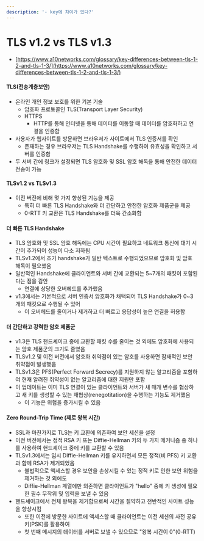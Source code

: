 ```yaml
---
description: '- key에 차이가 있다?'
---
```


# TLS v1.2 vs  TLS v1.3

* [https://www.a10networks.com/glossary/key-differences-between-tls-1-2-and-tls-1-3/](https://www.a10networks.com/glossary/key-differences-between-tls-1-2-and-tls-1-3/)

#### TLS(전송계층보안)

* 온라인 개인 정보 보호를 위한 기본 기술&#x20;
  * 암호화 프로토콜인 TLS(Transport Layer Security)
  * HTTPS&#x20;
    * HTTP를 통해 인터넷을 통해 데이터를 이동할 때 데이터를 암호화하고 연결을 인증함&#x20;
* 사용자가 웹사이트를 방문하면 브라우저가 사이트에서 TLS 인증서를 확인
  * 존재하는 경우 브라우저는 TLS Handshake를 수행하여 유효성을 확인하고 서버를 인증함&#x20;
* 두 서버 간에 링크가 설정되면 TLS 암호화 및 SSL 암호 해독을 통해 안전한 데이터 전송이 가능&#x20;

#### TLSv1.2 vs TLSv1.3

* 이전 버전에 비해 몇 가지 향상된 기능을 제공
  * 특히 더 빠른 TLS Handshake와 더 간단하고 안전한 암호화 제품군을 제공&#x20;
  * 0-RTT 키 교환은 TLS Handshake를 더욱 간소화함&#x20;

#### 더 빠른 TLS Handshake&#x20;

* TLS 암호화 및 SSL 암호 해독에는 CPU 시간이 필요하고 네트워크 통신에 대기 시간이 추가되어 성능이 다소 저하됨&#x20;
* TLSv1.2에서 초기 handshake가 일반 텍스트로 수행되었으므로 암호화 및 암호 해독이 필요했음&#x20;
* 일반적인 Handshake에 클라이언트와 서버 간에 교환되는 5\~7개의 패킷이 포함된다는 점을 감안&#x20;
  * 연결에 상당한 오버헤드를 추가했음&#x20;
* v1.3에서는 기본적으로 서버 인증서 암호화가 채택되어 TLS Handshake가 0\~3개의 패킷으로 수행될 수 있어&#x20;
  * 이 오버헤드를 줄이거나 제거하고 더 빠르고 응답성이 높은 연결을 허용함&#x20;

#### 더 간단하고 강력한 암호 제품군&#x20;

* v1.3은 TLS 핸드셰이크 중에 교환할 패킷 수를 줄이는 것 외에도 암호화에 사용되는 암호 제품군의 크기도 줄였음&#x20;
* TLSv1.2 및 이전 버전에서 암호화 취약점이 있는 암호를 사용하면 잠재적인 보안 취약점이 발생했음&#x20;
* TLSv1.3은 PFS(Perfect Forward Secrecy)를 지원하지 않는 알고리즘을 포함하여 현재 알려진 취약성이 없는 알고리즘에 대한 지원만 포함&#x20;
* 이 업데이트는 이미 TLS 연결이 있는 클라이언트와 서버가 새 매개 변수를 협상하고 새 키를 생성할 수 있는 재협상(renegotitation)을 수행하는 기능도 제거했음&#x20;
  * 이 기능은 위험을 증가시킬 수 있음&#x20;

#### Zero Round-Trip Time (제로 왕복 시간)

* SSL과 마찬가지로 TLS는 키 교환에 의존하여 보안 세션을 설정&#x20;
* 이전 버전에서는 정적 RSA 키 또는 Diffie-Hellman 키의 두 가지 메커니즘 중 하나를 사용하여 핸드셰이크 중에 키를 교환할 수 있음&#x20;
* TLSv1.3에서는 임시 Diffie-Hellman 키를 유지하면서 모든 정적(비 PFS) 키 교환과 함께 RSA가 제거되었음&#x20;
  * 불법적으로 액세스할 경우 보안을 손상시킬 수 있는 정적 키로 인한 보안 위험을 제거하는 것 외에도&#x20;
  * Diffie-Hellman 계열에만 의존하면 클라이언트가 "hello" 중에 키 생성에 필요한 필수 무작위 및 입력을 보낼 수 있음&#x20;
* 핸드셰이크에서 전체 왕복을 제거함으로써 시간을 절약하고 전반적인 사이트 성능을 향상시킴&#x20;
  * 또한 이전에 방문한 사이트에 액세스할 때 클라이언트는 이전 세션의 사전 공유 키(PSK)를 활용하여&#x20;
  * 첫 번째 메시지의 데이터를 서버로 보낼 수 있으므로 "왕복 시간이 0"(0-RTT)







